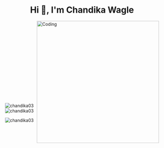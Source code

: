 <h1 align="center">Hi 👋, I'm Chandika Wagle</h1>
<!--<h3 align="center">A passionate student from Nepal.</h3>-->
<img align="right" alt="Coding" width="400" src="https://i.pinimg.com/originals/e7/26/c7/e726c74ac081eed50feee1433d12c998.gif">
</br>
<!-- </br>
- 🔭 I’m currently working on <b>Ink-Craft</b>
</br>
- 🌱 I’m currently learning <b>Python</b>
 -->
<!--
<p align="left"> <img src="https://komarev.com/ghpvc/?username=chandika03&label=Profile%20views&color=0e75b6&style=flat" alt="chandika03" /> </p>

<p align="left"> <a href="https://github.com/ryo-ma/github-profile-trophy"><img src="https://github-profile-trophy.vercel.app/?username=chandika03" alt="chandika03" /></a> </p>
-->
<!--
<h3 align="left">Connect with me:</h3>
<p align="left">
</p>
-->
</br>
</br>
</br>
</br>
</br>
</br>
</br>
</br>
</br>
</br>
<!--
<h3 align="left">Languages and Tools:</h3>
<p align="left"> <a href="https://www.cprogramming.com/" target="_blank" rel="noreferrer"> <img src="https://raw.githubusercontent.com/devicons/devicon/master/icons/c/c-original.svg" alt="c" width="40" height="40"/> </a> <a href="https://www.w3schools.com/css/" target="_blank" rel="noreferrer"> <img src="https://raw.githubusercontent.com/devicons/devicon/master/icons/css3/css3-original-wordmark.svg" alt="css3" width="40" height="40"/> </a> <a href="https://www.w3.org/html/" target="_blank" rel="noreferrer"> <img src="https://raw.githubusercontent.com/devicons/devicon/master/icons/html5/html5-original-wordmark.svg" alt="html5" width="40" height="40"/> </a> <a href="https://developer.mozilla.org/en-US/docs/Web/JavaScript" target="_blank" rel="noreferrer"> <img src="https://raw.githubusercontent.com/devicons/devicon/master/icons/javascript/javascript-original.svg" alt="javascript" width="40" height="40"/> </a> <a href="https://www.mysql.com/" target="_blank" rel="noreferrer"> <img src="https://raw.githubusercontent.com/devicons/devicon/master/icons/mysql/mysql-original-wordmark.svg" alt="mysql" width="40" height="40"/> </a> <a href="https://www.php.net" target="_blank" rel="noreferrer"> <img src="https://raw.githubusercontent.com/devicons/devicon/master/icons/php/php-original.svg" alt="php" width="40" height="40"/> </a> <a href="https://www.python.org" target="_blank" rel="noreferrer"> <img src="https://raw.githubusercontent.com/devicons/devicon/master/icons/python/python-original.svg" alt="python" width="40" height="40"/> </a> </p>
-->
</br>
</br>
</br>
</br>
<p><img align="left" src="https://github-readme-stats.vercel.app/api/top-langs?username=chandika03&show_icons=true&locale=en&layout=compact" alt="chandika03" /></p>

<p>&nbsp;<img align="center" src="https://github-readme-stats.vercel.app/api?username=chandika03&show_icons=true&locale=en" alt="chandika03" /></p>

<p><img align="center" src="https://github-readme-streak-stats.herokuapp.com/?user=chandika03&" alt="chandika03" /></p>
